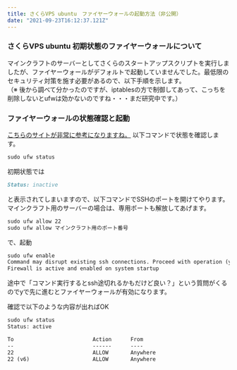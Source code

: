 ```yaml
---
title: さくらVPS ubuntu　ファイヤーウォールの起動方法（非公開）
date: "2021-09-23T16:12:37.121Z"
---
```


### さくらVPS ubuntu 初期状態のファイヤーウォールについて
マインクラフトのサーバーとしてさくらのスタートアップスクリプトを実行しましたが、ファイヤーウォールがデフォルトで起動していませんでした。最低限のセキュリティ対策を施す必要があるので、以下手順を示します。   
（※ 後から調べて分かったのですが、iptablesの方で制御してあって、こっちを削除しないとufwは効かないのですね・・・まだ研究中です。）

  
### ファイヤーウォールの状態確認と起動
[こちらのサイトが非常に参考になりますね。](https://freepc.jp/post-42705)
以下コマンドで状態を確認します。

```markdown
sudo ufw status
```

初期状態では
```markdown
Status: inactive
```
と表示されてしまいますので、以下コマンドでSSHのポートを開けてやります。マインクラフト用のサーバーの場合は、専用ポートも解放してあげます。
```markdown
sudo ufw allow 22
sudo ufw allow マインクラフト用のポート番号
```

で、起動
```markdown
sudo ufw enable
Command may disrupt existing ssh connections. Proceed with operation (y|n)? y
Firewall is active and enabled on system startup
```

途中で「コマンド実行するとssh途切れるかもだけど良い？」という質問がくるのでyで先に進むとファイヤーウォールが有効になります。

確認で以下のような内容が出ればOK
```markdown
sudo ufw status
Status: active

To                         Action      From
--                         ------      ----
22                         ALLOW       Anywhere
22 (v6)                    ALLOW       Anywhere 
```

